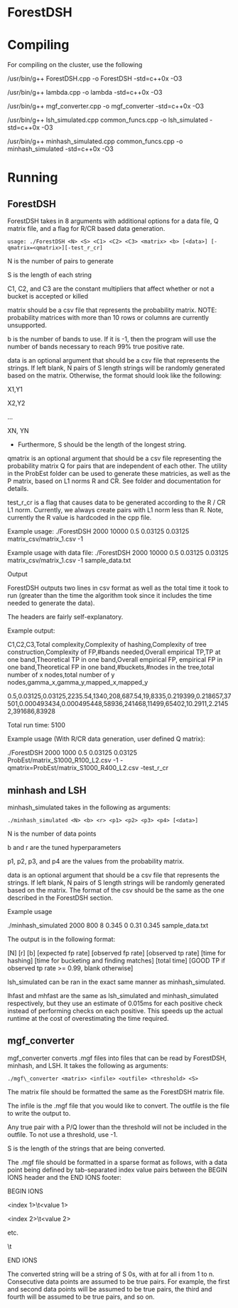# ForestDSH

# Compiling

For compiling on the cluster, use the following

/usr/bin/g++ ForestDSH.cpp -o ForestDSH -std=c++0x -O3

/usr/bin/g++ lambda.cpp -o lambda -std=c++0x -O3

/usr/bin/g++ mgf_converter.cpp -o mgf_converter -std=c++0x -O3

/usr/bin/g++ lsh\_simulated.cpp common\_funcs.cpp -o lsh_simulated -std=c++0x -O3

/usr/bin/g++ minhash\_simulated.cpp common\_funcs.cpp -o minhash_simulated -std=c++0x -O3

# Running

## ForestDSH

ForestDSH takes in 8 arguments with additional options for a data file, Q matrix file, and a flag for R/CR based data generation.

`usage: ./ForestDSH <N> <S> <C1> <C2> <C3> <matrix> <b> [<data>] [-qmatrix=<qmatrix>][-test_r_cr]`

N is the number of pairs to generate

S is the length of each string

C1, C2, and C3 are the constant multipliers that affect whether or not a bucket is accepted or killed

matrix should be a csv file that represents the probability matrix. NOTE: probability matrices with more than 10 rows or columns are currently unsupported.

b is the number of bands to use. If it is -1, then the program will use the number of bands necessary to reach 99% true positive rate.

data is an optional argument that should be a csv file that represents the strings. If left blank, N pairs of S length strings will be randomly generated based on the matrix. Otherwise, the format should look like the following:

X1,Y1

X2,Y2

...

XN, YN

* Furthermore, S should be the length of the longest string. 

qmatrix is an optional argument that should be a csv file representing the probability matrix Q for pairs that are independent of each other. The utility in the ProbEst folder can be used to generate these matricies, as well as the P matrix, based on L1 norms R and CR. See folder and documentation for details.

test_r_cr is a flag that causes data to be generated according to the R / CR L1 norm. Currently, we always create pairs with L1 norm less than R. Note, currently the R value is hardcoded in the cpp file.


Example usage: ./ForestDSH 2000 10000 0.5 0.03125 0.03125 matrix_csv/matrix_1.csv -1

Example usage with data file: ./ForestDSH 2000 10000 0.5 0.03125 0.03125 matrix_csv/matrix_1.csv -1 sample_data.txt

Output

ForestDSH outputs two lines in csv format as well as the total time it took to run (greater than the time the algorithm took since it includes the time needed to generate the data).

The headers are fairly self-explanatory.

Example output:

C1,C2,C3,Total complexity,Complexity of hashing,Complexity of tree construction,Complexity of FP,#bands needed,Overall empirical TP,TP at one band,Theoretical TP in one band,Overall empirical FP, empirical FP in one band,Theoretical FP in one band,#buckets,#nodes in the tree,total number of x nodes,total number of y nodes,gamma_x,gamma_y,mapped_x,mapped_y

0.5,0.03125,0.03125,2235.54,1340,208,687.54,19,8335,0.219399,0.218657,37501,0.000493434,0.000495448,58936,241468,11499,65402,10.2911,2.21452,391686,83928

Total run time: 5100


Example usage (With R/CR data generation, user defined Q matrix):

./ForestDSH 2000 1000 0.5 0.03125 0.03125 ProbEst/matrix_S1000_R100_L2.csv -1 -qmatrix=ProbEst/matrix_S1000_R400_L2.csv -test_r_cr

## minhash and LSH

minhash\_simulated takes in the following as arguments:

`./minhash_simulated <N> <b> <r> <p1> <p2> <p3> <p4> [<data>]`

N is the number of data points

b and r are the tuned hyperparameters

p1, p2, p3, and p4 are the values from the probability matrix.

data is an optional argument that should be a csv file that represents the strings. If left blank, N pairs of S length strings will be randomly generated based on the matrix. The format of the csv should be the same as the one described in the ForestDSH section.

Example usage

./minhash\_simulated 2000 800 8 0.345  0 0.31 0.345 sample_data.txt

The output is in the following format:

[N] [r] [b] [expected fp rate] [observed fp rate] [observed tp rate] [time for hashing] [time for bucketing and finding matches] [total time] [GOOD TP if observed tp rate >= 0.99, blank otherwise]

lsh\_simulated can be ran in the exact same manner as minhash\_simulated.

lhfast and mhfast are the same as lsh\_simulated and minhash\_simulated respectively, but they use an estimate of 0.015ms for each positive check instead of performing checks on each positive. This speeds up the actual runtime at the cost of overestimating the time required.

## mgf_converter

mgf_converter converts .mgf files into files that can be read by ForestDSH, minhash, and LSH. It takes the following as arguments: 

`./mgf\_converter <matrix> <infile> <outfile> <threshold> <S>`
  
The matrix file should be formatted the same as the ForestDSH matrix file.

The infile is the .mgf file that you would like to convert. The outfile is the file to write the output to.

Any true pair with a P/Q lower than the threshold will not be included in the outfile. To not use a threshold, use -1.

S is the length of the strings that are being converted.

The .mgf file should be formatted in a sparse format as follows, with a data point being defined by tab-separated index value pairs between the BEGIN IONS header and the END IONS footer:

BEGIN IONS

<index 1>\t<value 1>

<index 2>\t<value 2>

etc.

<index n>\t<value n>

END IONS

The converted string will be a string of S 0s, with <value i> at <index i> for all i from 1 to n. Consecutive data points are assumed to be true pairs. For example, the first and second data points will be assumed to be true pairs, the third and fourth will be assumed to be true pairs, and so on.

